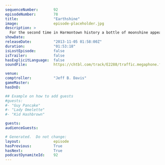 ```yaml
---
sequenceNumber:       92
episodeNumber:        78
title:                "Earthshine"
image:                episode-placeholder.jpg
description: >
  For the second time in Harmontown history a bottle of moonshine appears. It's Integrity vs. dishonesty, Baby Boomers vs. Gen X'ers vs. Millennials, it's Mayor Harmon vs. the bathroom at Meltdown Comics, it's Adam vs. Levi, it's Harmontown vs. the world!
showDate:             
releaseDate:          "2013-11-05 01:58:00Z"
duration:             "01:53:18"
isLostEpisode:        false
isTrailer:            false
hasExplicitLanguage:  false
soundFile:            https://chtbl.com/track/E2288/traffic.megaphone.fm/STA1718346436.mp3?updated=1555626658

venue:                
comptroller:          "Jeff B. Davis"
gameMaster:           
hasDnD:               

## Example on how to add guests
#guests:
#- "Guy Pancake"
#- "Lady Omelette"
#- "Kid Hashbrown"

guests:
audienceGuests:

# Generated.  Do not change:
layout:               episode
hasPrevious:          True
hasNext:              True
podcastDynamiteId:    92
---
```

